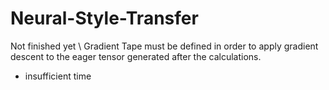 # Neural-Style-Transfer
Not finished yet \\
Gradient Tape must be defined in order to apply gradient descent to the eager tensor generated after the calculations.
- insufficient time

